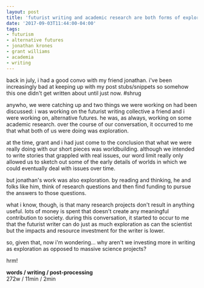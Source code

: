 ```yaml
---
layout: post
title: 'futurist writing and academic research are both forms of exploration'
date: '2017-09-03T11:44:00-04:00'
tags:
- futurism
- alternative futures
- jonathan krones
- grant williams
- academia
- writing
--- 
```


back in july, i had a good convo with my friend jonathan. i've been increasingly bad at keeping up with my post stubs/snippets so somehow this one didn't get written about until just now. #shrug

anywho, we were catching up and two things we were working on had been discussed: i was working on the futurist writing collective a friend and i were working on, alternative futures. he was, as always, working on some academic research. over the course of our conversation, it occurred to me that what both of us were doing was exploration. 

at the time, grant and i had just come to the conclusion that what we were really doing with our short pieces was worldbuilding. although we intended to write stories that grappled with real issues, our word limit really only allowed us to sketch out some of the early details of worlds in which we could eventually deal with issues over time. 

but jonathan's work was also exploration. by reading and thinking, he and folks like him, think of research questions and then find funding to pursue the answers to those questions. 

what i know, though, is that many research projects don't result in anything useful. lots of money is spent that doesn't create any meaningful contribution to society. during this conversation, it started to occur to me that the futurist writer can do just as much exploration as can the scientist but the impacts and resource investment for the writer is lower. 

so, given that, now i'm wondering... why aren't we investing more in writing as exploration as opposed to massive science projects?

hrm!

<!-- hyperlink bank -->

**words / writing / post-processing**  
272w / 11min / 2min 